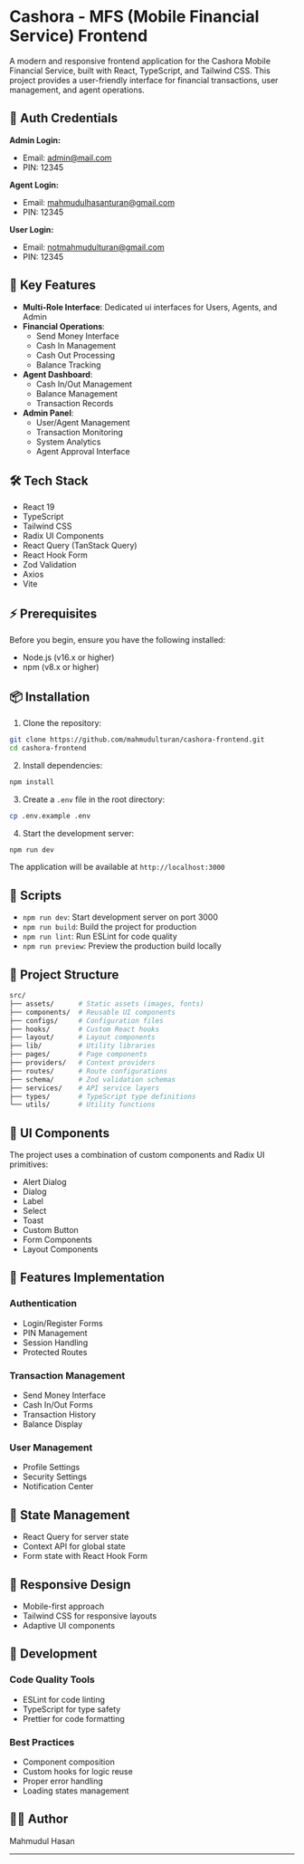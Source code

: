 # Cashora - MFS (Mobile Financial Service) Frontend

A modern and responsive frontend application for the Cashora Mobile Financial Service, built with React, TypeScript, and Tailwind CSS. This project provides a user-friendly interface for financial transactions, user management, and agent operations.

## 🔐 Auth Credentials

**Admin Login:**
- Email: admin@mail.com 
- PIN: 12345

**Agent Login:**
- Email: mahmudulhasanturan@gmail.com
- PIN: 12345

**User Login:**
- Email: notmahmudulturan@gmail.com
- PIN: 12345


## 🚀 Key Features

- **Multi-Role Interface**: Dedicated ui interfaces for Users, Agents, and Admin
- **Financial Operations**: 
  - Send Money Interface
  - Cash In Management
  - Cash Out Processing
  - Balance Tracking
- **Agent Dashboard**:
  - Cash In/Out Management
  - Balance Management
  - Transaction Records
- **Admin Panel**:
  - User/Agent Management
  - Transaction Monitoring
  - System Analytics
  - Agent Approval Interface

## 🛠️ Tech Stack

- React 19
- TypeScript
- Tailwind CSS
- Radix UI Components
- React Query (TanStack Query)
- React Hook Form
- Zod Validation
- Axios
- Vite

## ⚡ Prerequisites

Before you begin, ensure you have the following installed:

- Node.js (v16.x or higher)
- npm (v8.x or higher)

## 📦 Installation

1. Clone the repository:

```bash
git clone https://github.com/mahmudulturan/cashora-frontend.git
cd cashora-frontend
```

2. Install dependencies:

```bash
npm install
```

3. Create a `.env` file in the root directory:

```bash
cp .env.example .env
```

4. Start the development server:

```bash
npm run dev
```

The application will be available at `http://localhost:3000`

## 🚀 Scripts

- `npm run dev`: Start development server on port 3000
- `npm run build`: Build the project for production
- `npm run lint`: Run ESLint for code quality
- `npm run preview`: Preview the production build locally

## 📁 Project Structure

```bash
src/
├── assets/      # Static assets (images, fonts)
├── components/  # Reusable UI components
├── configs/     # Configuration files
├── hooks/       # Custom React hooks
├── layout/      # Layout components
├── lib/         # Utility libraries
├── pages/       # Page components
├── providers/   # Context providers
├── routes/      # Route configurations
├── schema/      # Zod validation schemas
├── services/    # API service layers
├── types/       # TypeScript type definitions
└── utils/       # Utility functions
```

## 🎨 UI Components

The project uses a combination of custom components and Radix UI primitives:

- Alert Dialog
- Dialog
- Label
- Select
- Toast
- Custom Button
- Form Components
- Layout Components

## 🔐 Features Implementation

### Authentication
- Login/Register Forms
- PIN Management
- Session Handling
- Protected Routes

### Transaction Management
- Send Money Interface
- Cash In/Out Forms
- Transaction History
- Balance Display

### User Management
- Profile Settings
- Security Settings
- Notification Center

## 🎯 State Management

- React Query for server state
- Context API for global state
- Form state with React Hook Form

## 📱 Responsive Design

- Mobile-first approach
- Tailwind CSS for responsive layouts
- Adaptive UI components

## 🔧 Development

### Code Quality Tools
- ESLint for code linting
- TypeScript for type safety
- Prettier for code formatting

### Best Practices
- Component composition
- Custom hooks for logic reuse
- Proper error handling
- Loading states management

## 👨‍💻 Author

Mahmudul Hasan

---